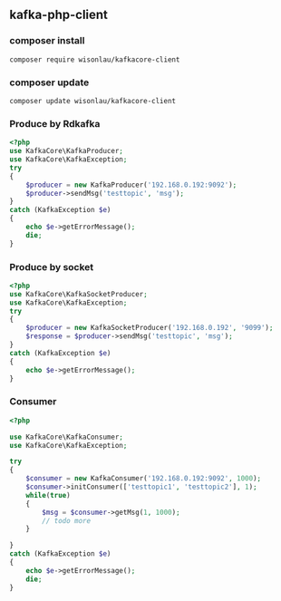 ## kafka-php-client

### composer install
`composer require wisonlau/kafkacore-client`

### composer update
`composer update wisonlau/kafkacore-client`

### Produce by Rdkafka
```php
<?php
use KafkaCore\KafkaProducer;
use KafkaCore\KafkaException;
try
{
	$producer = new KafkaProducer('192.168.0.192:9092');
	$producer->sendMsg('testtopic', 'msg');
}
catch (KafkaException $e)
{
	echo $e->getErrorMessage();
	die;
}
```
### Produce by socket
```php
<?php
use KafkaCore\KafkaSocketProducer;
use KafkaCore\KafkaException;
try
{
	$producer = new KafkaSocketProducer('192.168.0.192', '9099');
	$response = $producer->sendMsg('testtopic', 'msg');
}
catch (KafkaException $e)
{
	echo $e->getErrorMessage();
}
```
### Consumer
```php
<?php

use KafkaCore\KafkaConsumer;
use KafkaCore\KafkaException;

try
{
	$consumer = new KafkaConsumer('192.168.0.192:9092', 1000);
	$consumer->initConsumer(['testtopic1', 'testtopic2'], 1);
	while(true)
	{
		$msg = $consumer->getMsg(1, 1000);
		// todo more
	}

}
catch (KafkaException $e)
{
	echo $e->getErrorMessage();
	die;
}
```